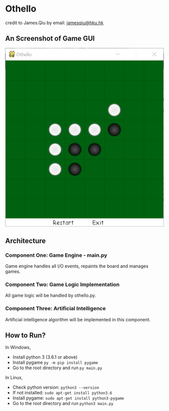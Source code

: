 # Othello
credit to James.Qiu by email: jamesqiu@hku.hk

## An Screenshot of Game GUI

![](GUI.png)

## Architecture

### Component One: Game Engine - main.py

Game engine handles all I/O events, repaints the board and manages games.

### Component Two: Game Logic Implementation

All game logic will be handled by othello.py.

### Component Three: Artificial Intelligence

Artificial intelligence algorithm will be implemented in this component.

## How to Run?

In Windows,

- Install python 3 (3.6.1 or above)
- Install pygame `py -m pip install pygame`
- Go to the root directory and run `py main.py`

In Linux,

- Check python version: `python3 --version`
- If not installed: `sudo apt-get install python3.6`
- Install pygame: `sudo apt-get install python3-pygame`
- Go to the root directory and run `python3 main.py`

